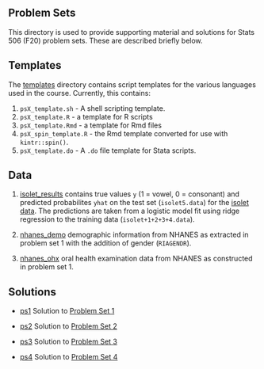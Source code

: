 ## Problem Sets

This directory is used to provide supporting material and solutions for
Stats 506 (F20) problem sets. These are described briefly below.

## Templates

The [templates](./templates) directory contains script templates for
the various languages used in the course.  Currently, this contains:

 1. `psX_template.sh` -	A shell scripting template.
 1. `psX_template.R` - a template for R scripts
 1. `psX_template.Rmd` - a template for Rmd files
 1. `psX_spin_template.R` - the Rmd template converted for use with
     `kintr::spin()`.
 1. `psX_template.do` - A `.do` file template for Stata scripts. 

## Data

 1. [isolet_results](./data/isolet_results.csv) contains true values
    `y` (1 = vowel, 0 = consonant) and predicted probabilites `yhat`
    on the test set (`isolet5.data`)
    for the [isolet data](https://archive.ics.uci.edu/ml/machine-learning-databases/isolet/).
    The predictions are taken from a logistic model fit using ridge
    regression to the training data (`isolet+1+2+3+4.data`).

 2. [nhanes_demo](./data/nhanes_demo.csv) demographic information from
    NHANES as extracted in problem set 1 with the addition of gender (`RIAGENDR`). 

 3. [nhanes_ohx](./data/nhanes_ohx.csv) oral health examination data from NHANES
    as constructed in problem set 1.
    
## Solutions

 - [ps1](./solutions/ps1/) Solution to
   [Problem Set 1](https://jbhender.github.io/Stats506/F20/PS1.html)

 - [ps2](./solutions/ps2/) Solution to
   [Problem Set 2](https://jbhender.github.io/Stats506/F20/PS2.html)

 - [ps3](./solutions/ps3/) Solution to
   [Problem Set 3](https://jbhender.github.io/Stats506/F20/PS3.html)

 - [ps4](./solutions/ps4/) Solution to
   [Problem Set 4](https://jbhender.github.io/Stats506/F20/PS4.html)